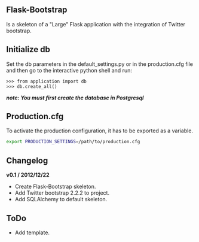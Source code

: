 Flask-Bootstrap
---

Is a skeleton of a "Large" Flask application with the integration of Twitter bootstrap.


Initialize db
---

Set the db parameters in the default_settings.py or in the production.cfg file and then go to the interactive python shell and run:

~~~
>>> from application import db
>>> db.create_all()
~~~

***note: You must first create the database in Postgresql***

Production.cfg
---

To activate the production configuration, it has to be exported as a variable.

~~~ sh
export PRODUCTION_SETTINGS=/path/to/production.cfg
~~~

Changelog
---

**v0.1 / 2012/12/22**
  * Create Flask-Bootstrap skeleton.
  * Add Twitter bootstrap 2.2.2 to project.
  * Add SQLAlchemy to default skeleton.

ToDo
---

* Add template.